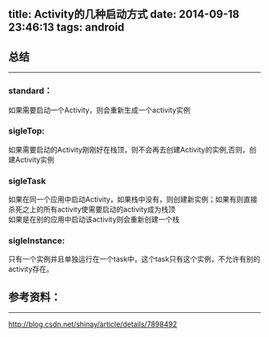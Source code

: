 title: Activity的几种启动方式
date: 2014-09-18 23:46:13
tags: android
---
## 总结
------
### standard：
如果需要启动一个Activity，则会重新生成一个activity实例

### sigleTop:
如果需要启动的Activity刚刚好在栈顶，则不会再去创建Activity的实例,否则，创建Activity实例

### sigleTask
如果在同一个应用中启动Activity，如果栈中没有，则创建新实例；如果有则直接杀死之上的所有activity使需要启动的activity成为栈顶    
如果是在别的应用中启动该activity则会重新创建一个栈

### sigleInstance:
只有一个实例并且单独运行在一个task中，这个task只有这个实例，不允许有别的activity存在。

## 参考资料：
------
http://blog.csdn.net/shinay/article/details/7898492